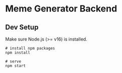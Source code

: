 # Meme Generator Backend

## Dev Setup
Make sure Node.js (>= v16) is installed.
```
# install npm packages
npm install

# serve
npm start
```
